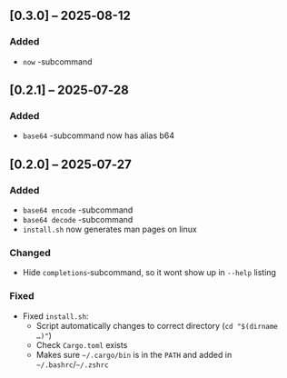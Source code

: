 ## [0.3.0] – 2025‑08-12
### Added  
- `now` -subcommand

## [0.2.1] – 2025‑07‑28
### Added
- `base64` -subcommand now has alias b64

## [0.2.0] – 2025‑07‑27
### Added  
- `base64 encode` -subcommand
- `base64 decode` -subcommand
- `install.sh` now generates man pages on linux

### Changed
- Hide `completions`‑subcommand, so it wont show up in `--help` listing

### Fixed
- Fixed `install.sh`:
  - Script automatically changes to correct directory (`cd "$(dirname …)"`)  
  - Check `Cargo.toml` exists  
  - Makes sure `~/.cargo/bin` is in the `PATH` and added in `~/.bashrc`/`~/.zshrc`  
